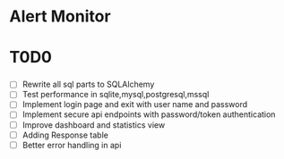# Alert Monitor
# T0D0
### 

- [ ] Rewrite all sql parts to SQLAlchemy
- [ ] Test performance in sqlite,mysql,postgresql,mssql
- [ ] Implement login page and exit with user name and password
- [ ] Implement secure api endpoints with password/token authentication
- [ ] Improve dashboard and statistics view
- [ ] Adding Response table
- [ ] Better error handling in api
